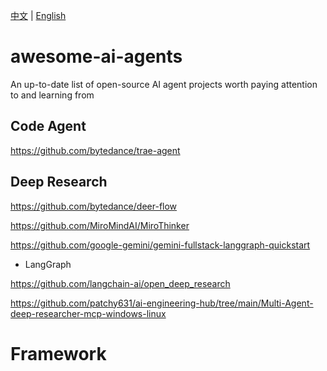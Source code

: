[中文](#中文) | [English](#awesome-ai-agents)

# awesome-ai-agents
An up-to-date list of open-source AI agent projects worth paying attention to and learning from

## Code Agent

https://github.com/bytedance/trae-agent


## Deep Research

https://github.com/bytedance/deer-flow

https://github.com/MiroMindAI/MiroThinker

https://github.com/google-gemini/gemini-fullstack-langgraph-quickstart
* LangGraph

https://github.com/langchain-ai/open_deep_research

https://github.com/patchy631/ai-engineering-hub/tree/main/Multi-Agent-deep-researcher-mcp-windows-linux

# Framework
